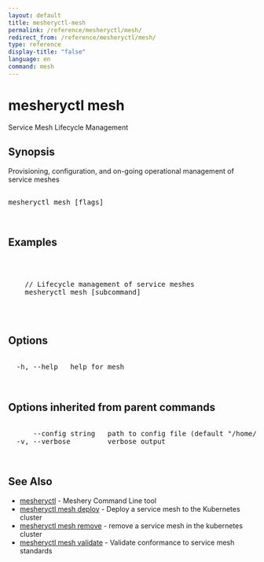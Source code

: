 ```yaml
---
layout: default
title: mesheryctl-mesh
permalink: /reference/mesheryctl/mesh/
redirect_from: /reference/mesheryctl/mesh/
type: reference
display-title: "false"
language: en
command: mesh
---
```


# mesheryctl mesh

Service Mesh Lifecycle Management

## Synopsis

Provisioning, configuration, and on-going operational management of service meshes

<pre class='codeblock-pre'>
<div class='codeblock'>
mesheryctl mesh [flags]

</div>
</pre> 

## Examples

<pre class='codeblock-pre'>
<div class='codeblock'>


	// Lifecycle management of service meshes
	mesheryctl mesh [subcommand] 
	

</div>
</pre> 

## Options

<pre class='codeblock-pre'>
<div class='codeblock'>
  -h, --help   help for mesh

</div>
</pre>

## Options inherited from parent commands

<pre class='codeblock-pre'>
<div class='codeblock'>
      --config string   path to config file (default "/home/admin-pc/.meshery/config.yaml")
  -v, --verbose         verbose output

</div>
</pre>

## See Also

* [mesheryctl](/reference/mesheryctl/main)	 - Meshery Command Line tool
* [mesheryctl mesh deploy](deploy/)	 - Deploy a service mesh to the Kubernetes cluster
* [mesheryctl mesh remove](remove/)	 - remove a service mesh in the kubernetes cluster
* [mesheryctl mesh validate](validate/)	 - Validate conformance to service mesh standards

